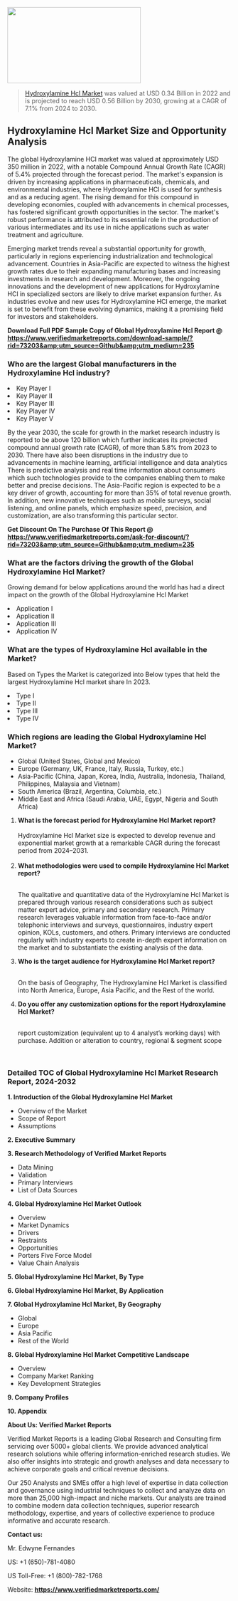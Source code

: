 <img src="https://ffe5etoiles.com/wp-content/uploads/2024/12/MST1-300x171.png" alt="" width="300" height="171" class="alignnone size-medium wp-image-20088" /><blockquote><p><p><a href="https://www.verifiedmarketreports.com/download-sample/?rid=73203&utm_source=Github&utm_medium=235" target="_blank">Hydroxylamine Hcl Market</a> was valued at USD 0.34 Billion in 2022 and is projected to reach USD 0.56 Billion by 2030, growing at a CAGR of 7.1% from 2024 to 2030.</p></blockquote><p><h2>Hydroxylamine Hcl Market Size and Opportunity Analysis</h2><p>The global Hydroxylamine HCl market was valued at approximately USD 350 million in 2022, with a notable Compound Annual Growth Rate (CAGR) of 5.4% projected through the forecast period. The market's expansion is driven by increasing applications in pharmaceuticals, chemicals, and environmental industries, where Hydroxylamine HCl is used for synthesis and as a reducing agent. The rising demand for this compound in developing economies, coupled with advancements in chemical processes, has fostered significant growth opportunities in the sector. The market's robust performance is attributed to its essential role in the production of various intermediates and its use in niche applications such as water treatment and agriculture.</p><p>Emerging market trends reveal a substantial opportunity for growth, particularly in regions experiencing industrialization and technological advancement. Countries in Asia-Pacific are expected to witness the highest growth rates due to their expanding manufacturing bases and increasing investments in research and development. Moreover, the ongoing innovations and the development of new applications for Hydroxylamine HCl in specialized sectors are likely to drive market expansion further. As industries evolve and new uses for Hydroxylamine HCl emerge, the market is set to benefit from these evolving dynamics, making it a promising field for investors and stakeholders.</p></p><p class=""><strong>Download Full PDF Sample Copy of Global Hydroxylamine Hcl Report @ <a href="https://www.verifiedmarketreports.com/download-sample/?rid=73203&amp;utm_source=Github&amp;utm_medium=235" target="_blank">https://www.verifiedmarketreports.com/download-sample/?rid=73203&amp;utm_source=Github&amp;utm_medium=235</a></strong></p><h3 id="" class="">Who are the largest Global manufacturers in the Hydroxylamine Hcl industry?</h3><p><li>Key Player I</li><li> Key Player II</li><li> Key Player III</li><li> Key Player IV</li><li> Key Player V</li></p><div class=""><div class="" dir="" data-message-author-role="" data-message-id="" data-message-model-slug=""><div class=""><div class=""><div class=""><div class="" dir="" data-message-author-role="" data-message-id="" data-message-model-slug=""><div class=""><div class=""><p>By the year 2030, the scale for growth in the market research industry is reported to be above 120 billion which further indicates its projected compound annual growth rate (CAGR), of more than 5.8% from 2023 to 2030. There have also been disruptions in the industry due to advancements in machine learning, artificial intelligence and data analytics There is predictive analysis and real time information about consumers which such technologies provide to the companies enabling them to make better and precise decisions. The Asia-Pacific region is expected to be a key driver of growth, accounting for more than 35% of total revenue growth. In addition, new innovative techniques such as mobile surveys, social listening, and online panels, which emphasize speed, precision, and customization, are also transforming this particular sector.</p><p><strong>Get Discount On The Purchase Of This Report @&nbsp; <a href="https://www.verifiedmarketreports.com/ask-for-discount/?rid=73203&amp;utm_source=Github&amp;utm_medium=235" target="_blank">https://www.verifiedmarketreports.com/ask-for-discount/?rid=73203&amp;utm_source=Github&amp;utm_medium=235</a></strong></p></div></div></div></div></div></div></div></div><h3 id="" class="">What are the factors driving the growth of the Global Hydroxylamine Hcl Market?</h3><p id="" class="">Growing demand for below applications around the world has had a direct impact on the growth of the Global Hydroxylamine Hcl Market</p><p id="" class=""><li>Application I</li><li> Application II</li><li> Application III</li><li> Application IV</li></p><h3 id="" class="">What are the types of Hydroxylamine Hcl available in the Market?</h3><p id="" class="">Based on Types the Market is categorized into Below types that held the largest Hydroxylamine Hcl market share In 2023.</p><p id="" class=""><li>Type I</li><li> Type II</li><li> Type III</li><li> Type IV</li></p><h3 id="" class="">Which regions are leading the Global Hydroxylamine Hcl Market?</h3><ul><li>Global (United States, Global and Mexico)</li><li>Europe (Germany, UK, France, Italy, Russia, Turkey, etc.)</li><li>Asia-Pacific (China, Japan, Korea, India, Australia, Indonesia, Thailand, Philippines, Malaysia and Vietnam)</li><li>South America (Brazil, Argentina, Columbia, etc.)</li><li>Middle East and Africa (Saudi Arabia, UAE, Egypt, Nigeria and South Africa)</li></ul><p><ol><li><strong>What is the forecast period for Hydroxylamine Hcl Market report?<br /></strong><br /><span data-sheets-root="1" data-sheets-value="{&quot;1&quot;:2,&quot;2&quot;:&quot;XXXX size is expected to develop revenue and exponential market growth at a remarkable CAGR during the forecast period from 2024&ndash;2030.&quot;}" data-sheets-userformat="{&quot;2&quot;:12674,&quot;4&quot;:{&quot;1&quot;:2,&quot;2&quot;:16776960},&quot;10&quot;:2,&quot;11&quot;:0,&quot;15&quot;:&quot;Arial&quot;,&quot;16&quot;:12}">Hydroxylamine Hcl Market size is expected to develop revenue and exponential market growth at a remarkable CAGR during the forecast period from 2024&ndash;2031.</span><br /><br /></li><li><strong>What methodologies were used to compile Hydroxylamine Hcl Market report?<br /><br /></strong><p>The qualitative and quantitative data of the&nbsp;Hydroxylamine Hcl Market is prepared through various research considerations such as subject matter expert advice, primary and secondary research. Primary research leverages valuable information from face-to-face and/or telephonic interviews and surveys, questionnaires, industry expert opinion, KOLs, customers, and others. Primary interviews are conducted regularly with industry experts to create in-depth expert information on the market and to substantiate the existing analysis of the data.&nbsp;</p></li><li><strong>Who is the target audience for Hydroxylamine Hcl Market report?<br /><br /></strong><p>On the basis of Geography, The&nbsp;Hydroxylamine Hcl Market is classified into North America, Europe, Asia Pacific, and the Rest of the world.</p></li><li><strong>Do you offer any customization options for the report Hydroxylamine Hcl Market?<br /><br /></strong><p>report customization (equivalent up to 4 analyst&rsquo;s working days) with purchase. Addition or alteration to country, regional &amp; segment scope</p><p>&nbsp;</p></li></ol></p><h3 id="" class="">Detailed TOC of Global Hydroxylamine Hcl Market Research Report, 2024-2032</h3><p id="" class=""><strong>1. Introduction of the Global Hydroxylamine Hcl Market</strong></p><ul><li>Overview of the Market</li><li>Scope of Report</li><li>Assumptions</li></ul><p id="" class=""><strong>2. Executive Summary</strong></p><p id="" class=""><strong>3. Research Methodology of&nbsp;Verified Market Reports</strong></p><ul><li>Data Mining</li><li>Validation</li><li>Primary Interviews</li><li>List of Data Sources</li></ul><p id="" class=""><strong>4. Global Hydroxylamine Hcl Market Outlook</strong></p><ul><li>Overview</li><li>Market Dynamics</li><li>Drivers</li><li>Restraints</li><li>Opportunities</li><li>Porters Five Force Model</li><li>Value Chain Analysis</li></ul><p id="" class=""><strong>5. Global Hydroxylamine Hcl Market, By&nbsp;Type</strong></p><p id="" class=""><strong>6. Global Hydroxylamine Hcl Market, By Application</strong></p><p id="" class=""><strong>7. Global Hydroxylamine Hcl Market, By Geography</strong></p><ul><li>Global</li><li>Europe</li><li>Asia Pacific</li><li>Rest of the World</li></ul><p id="" class=""><strong>8. Global Hydroxylamine Hcl Market Competitive Landscape</strong></p><ul><li>Overview</li><li>Company Market Ranking</li><li>Key Development Strategies</li></ul><p id="" class=""><strong>9. Company Profiles</strong></p><p id="" class=""><strong>10. Appendix</strong></p><p id="" class=""><strong>About Us: Verified Market Reports</strong></p><p id="" class="">Verified Market Reports is a leading Global Research and Consulting firm servicing over 5000+ global clients. We provide advanced analytical research solutions while offering information-enriched research studies. We also offer insights into strategic and growth analyses and data necessary to achieve corporate goals and critical revenue decisions.</p><p id="" class="">Our 250 Analysts and SMEs offer a high level of expertise in data collection and governance using industrial techniques to collect and analyze data on more than 25,000 high-impact and niche markets. Our analysts are trained to combine modern data collection techniques, superior research methodology, expertise, and years of collective experience to produce informative and accurate research.</p><p id="" class=""><strong>Contact us:</strong></p><p id="" class="">Mr. Edwyne Fernandes</p><p id="" class="">US: +1 (650)-781-4080</p><p id="" class="">US Toll-Free: +1 (800)-782-1768</p><p id="" class="">Website: <a target="" data-test-app-aware-link=""><strong>https://www.verifiedmarketreports.com/</strong></a></p>
